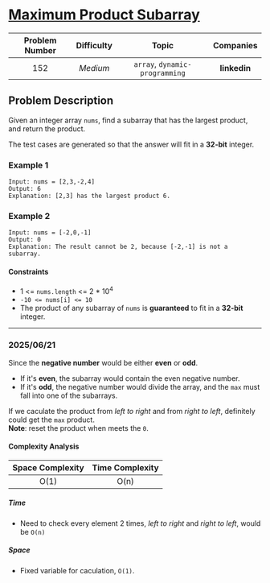 # [Maximum Product Subarray](https://leetcode.com/problems/maximum-product-subarray/)

| Problem Number | Difficulty | Topic | Companies |
| :--: | :--: |:--:|:--:|
| 152  | *Medium*  | `array`, `dynamic-programming` | **linkedin** |

## Problem Description

Given an integer array `nums`, find a subarray that has the largest product, and return the product.

The test cases are generated so that the answer will fit in a **32-bit** integer.

### Example 1

```text
Input: nums = [2,3,-2,4]
Output: 6
Explanation: [2,3] has the largest product 6.
```

### Example 2

```text
Input: nums = [-2,0,-1]
Output: 0
Explanation: The result cannot be 2, because [-2,-1] is not a subarray.
```

#### Constraints

- 1 <= `nums.length` <= 2 * 10<sup>4</sup>
- `-10 <= nums[i] <= 10`
- The product of any subarray of `nums` is **guaranteed** to fit in a **32-bit** integer.

---

### 2025/06/21

Since the **negative number** would be either **even** or **odd**.

- If it's **even**, the subarray would contain the even negative number.
- If it's **odd**, the negative number would divide the array, and the `max` must fall into one of the subarrays.

If we caculate the product from *left to right* and from *right to left*, definitely could get the `max` product.  
**Note**: reset the product when meets the `0`.

#### Complexity Analysis

| Space Complexity | Time Complexity |
| :--: | :--: |
| O(1)  | O(n)|

##### Time

- Need to check every element 2 times, *left to right* and *right to left*, would be `O(n)`

##### Space

- Fixed variable for caculation, `O(1)`.
